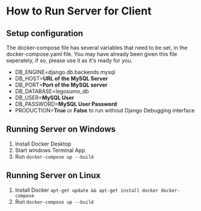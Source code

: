 

# How to Run Server for Client


## Setup configuration

The docker-compose file has several variables that need to be set, in the docker-compose.yaml file.
You may have already been given this file seperately, if so, please use it as it's ready for you.

- DB_ENGINE=django.db.backends.mysql
- DB_HOST=**URL of the MySQL Server**
- DB_PORT=**Port of the MySQL server**
- DB_DATABASE=legosumo_db
- DB_USER=**MySQL User**
- DB_PASSWORD=**MySQL User Password**
- PRODUCTION=**True** or **False** to run without Django Debugging interface

## Running Server on Windows

1. Install Docker Desktop
2. Start windows Terminal App
3. Run `docker-compose up --build`

## Running Server on Linux

1. Install Docker `apt-get update && apt-get install docker docker-compose`
2. Run `docker-compose up --build`
